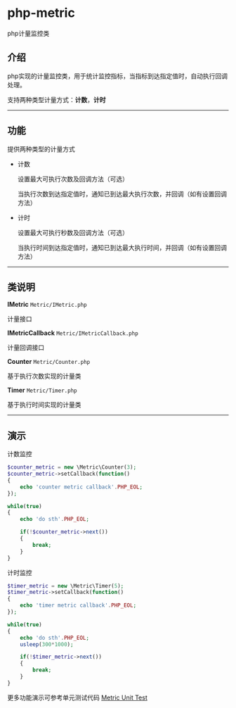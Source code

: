 # php-metric

php计量监控类

## 介绍

php实现的计量监控类，用于统计监控指标，当指标到达指定值时，自动执行回调处理。

支持两种类型计量方式：**计数**，**计时**

---

## 功能

提供两种类型的计量方式

- 计数

  设置最大可执行次数及回调方法（可选）

  当执行次数到达指定值时，通知已到达最大执行次数，并回调（如有设置回调方法）

- 计时

  设置最大可执行秒数及回调方法（可选）

  当执行时间到达指定值时，通知已到达最大执行时间，并回调（如有设置回调方法）

---

## 类说明

**IMetric** `Metric/IMetric.php`

计量接口

**IMetricCallback** `Metric/IMetricCallback.php`

计量回调接口

**Counter** `Metric/Counter.php`

基于执行次数实现的计量类

**Timer** `Metric/Timer.php`

基于执行时间实现的计量类

---

## 演示

计数监控

```php
$counter_metric = new \Metric\Counter(3);
$counter_metric->setCallback(function()
{
    echo 'counter metric callback'.PHP_EOL;
});

while(true)
{
    echo 'do sth'.PHP_EOL;

    if(!$counter_metric->next())
    {
        break;
    }
}
```

计时监控

```php
$timer_metric = new \Metric\Timer(5);
$timer_metric->setCallback(function()
{
    echo 'timer metric callback'.PHP_EOL;
});

while(true)
{
    echo 'do sth'.PHP_EOL;
    usleep(300*1000);

    if(!$timer_metric->next())
    {
        break;
    }
}
```

更多功能演示可参考单元测试代码 [Metric Unit Test](<../tests/Metric>)
